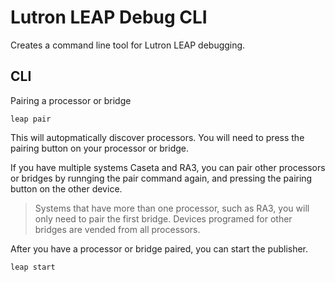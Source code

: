 # Lutron LEAP Debug CLI
Creates a command line tool for Lutron LEAP debugging.

## CLI
Pairing a processor or bridge

```
leap pair
```

This will autopmatically discover processors. You will need to press the pairing button on your processor or bridge.

If you have multiple systems Caseta and RA3, you can pair other processors or bridges by runnging the pair command again, and pressing the pairing button on the other device.

> Systems that have more than one processor, such as RA3, you will only need to pair the first bridge. Devices programed for other bridges are vended from all processors.

After you have a processor or bridge paired, you can start the publisher.

```
leap start
```
